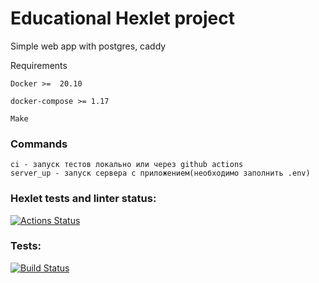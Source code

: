 <h1>Educational Hexlet project</h1>
Simple web app with postgres, caddy

Requirements

    Docker >=  20.10

    docker-compose >= 1.17

    Make

<h3>Commands</h3>
    
    ci - запуск тестов локально или через github actions
    server_up - запуск сервера с приложением(необходимо заполнить .env)


### Hexlet tests and linter status:
[![Actions Status](https://github.com/Gerkam/devops-for-programmers-project-lvl1/workflows/hexlet-check/badge.svg)](https://github.com/Gerkam/devops-for-programmers-project-lvl1/actions)

### Tests:
[![Build Status](https://github.com/gerkam/devops-for-programmers-project-lvl1/workflows/push/badge.svg)](https://github.com/gerkam/devops-for-programmers-project-lvl1/actions/workflows/push.yml)
